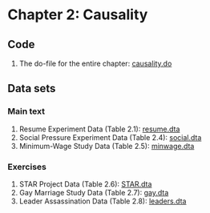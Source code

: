 # Chapter 2: Causality

## Code
1. The do-file for the entire chapter: [causality.do](causality.do)

## Data sets
### Main text
1. Resume Experiment Data (Table 2.1): [resume.dta](resume.dta)
2. Social Pressure Experiment Data (Table 2.4): [social.dta](social.dta)
3. Minimum-Wage Study Data (Table 2.5): [minwage.dta](minwage.dta)

### Exercises
1. STAR Project Data (Table 2.6): [STAR.dta](STAR.dta)
2. Gay Marriage Study Data (Table 2.7): [gay.dta](gay.dta)
3. Leader Assassination Data (Table 2.8): [leaders.dta](leaders.dta)
